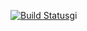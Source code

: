 [![Build Status](https://travis-ci.org/jamesstonehill/rps-challenge.svg?branch=master)](https://travis-ci.org/jamesstonehill/rps-challenge)gi
